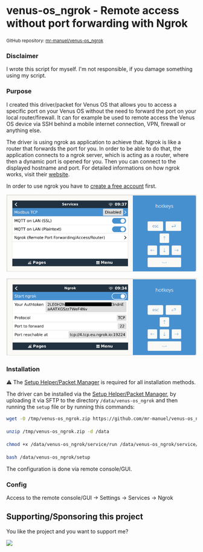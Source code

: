 # venus-os_ngrok - Remote access without port forwarding with Ngrok

<small>GitHub repository: [mr-manuel/venus-os_ngrok](https://github.com/mr-manuel/venus-os_ngrok)</small>

### Disclaimer

I wrote this script for myself. I'm not responsible, if you damage something using my script.


### Purpose

I created this driver/packet for Venus OS that allows you to access a specific port on your Venus OS without the need to forward the port on your local router/firewall. It can for example be used to remote access the Venus OS device via SSH behind a mobile internet connection, VPN, firewall or anything else.

The driver is using ngrok as application to achieve that. Ngrok is like a router that forwards the port for you. In order to be able to do that, the application connects to a ngrok server, which is acting as a router, where then a dynamic port is opened for you. Then you can connect to the displayed hostname and port. For detailed informations on how ngrok works, visit their [website](https://ngrok.com).

In order to use ngrok you have to [create a free account](https://dashboard.ngrok.com/signup) first.

![venus-os](./screenshots/venus-os-services.png)

![venus-os](./screenshots/venus-os-ngrok.png)

### Installation

⚠️ The [Setup Helper/Packet Manager](https://github.com/kwindrem/SetupHelper) is required for all installation methods.

The driver can be installed via the [Setup Helper/Packet Manager](https://github.com/kwindrem/SetupHelper), by uploading it via SFTP to the directory `/data/venus-os_ngrok` and then running the `setup` file or by running this commands:

```bash
wget -O /tmp/venus-os_ngrok.zip https://github.com/mr-manuel/venus-os_ngrok/archive/refs/tags/latest.zip

unzip /tmp/venus-os_ngrok.zip -d /data

chmod +x /data/venus-os_ngrok/service/run /data/venus-os_ngrok/service/log/run /data/venus-os_ngrok/setup /data/venus-os_ngrok/venus-os_ngrok.py

bash /data/venus-os_ngrok/setup
```

The configuration is done via remote console/GUI.

### Config

Access to the remote console/GUI &rarr; Settings &rarr; Services &rarr; Ngrok



## Supporting/Sponsoring this project

You like the project and you want to support me?

[<img src="https://github.md0.eu/uploads/donate-button.svg" height="50">](https://www.paypal.com/donate/?hosted_button_id=3NEVZBDM5KABW)
